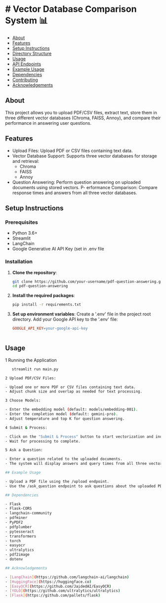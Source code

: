 # # Vector Database Comparison System 📊

- [About](#about)
- [Features](#features)
- [Setup Instructions](#setup-instructions)
- [Directory Structure](#directory-structure)
- [Usage](#usage)
- [API Endpoints](#api-endpoints)
- [Example Usage](#example-usage)
- [Dependencies](#dependencies)
- [Contributing](#contributing)
- [Acknowledgements](#acknowledgements)

## About
This project allows you to upload PDF/CSV files, extract text, store them in three different vector databases (Chroma, FAISS, Annoy), and compare their performance in answering user questions.



## Features
- Upload Files: Upload PDF or CSV files containing text data.
- Vector Database Support: Supports three vector databases for storage and retrieval:
   - Chroma
   - FAISS
   - Annoy
- Question Answering: Perform question answering on uploaded documents using stored vectors.
P- erformance Comparison: Compare response times and answers from all three vector databases.

## Setup Instructions

### Prerequisites
- Python 3.6+
- Streamlit
- LangChain
- Google Generative AI API Key (set in .env file

### Installation
1. **Clone the repository**:
   ```bash
   git clone https://github.com/your-username/pdf-question-answering.git
   cd pdf-question-answering

2. **Install the required packages**:
   ```bash
   pip install -r requirements.txt

3. **Set up environment variables**:
   Create a '.env' file in the project root directory.
   Add your Google API key to the '.env' file:
   ```makefile
   GOOGLE_API_KEY=your-google-api-key



## Usage

1 Running the Application
   ```bash
      streamlit run main.py

2 Upload PDF/CSV Files:

- Upload one or more PDF or CSV files containing text data.
- Adjust chunk size and overlap as needed for text processing.

3 Choose Models:

- Enter the embedding model (default: models/embedding-001).
- Enter the completion model (default: gemini-pro).
- Adjust temperature and top K for question answering.

4 Submit & Process:

- Click on the "Submit & Process" button to start vectorization and indexing.
- Wait for processing to complete.

5 Ask a Question:

- Enter a question related to the uploaded documents.
- The system will display answers and query times from all three vector databases.

## Example Usage

- Upload a PDF file using the /upload endpoint.
- Use the /ask_question endpoint to ask questions about the uploaded PDF file.

## Dependencies

- Flask
- Flask-CORS
- langchain-community
- pdfminer
- PyPDF2
- pdfplumber
- pytesseract
- transformers
- torch
- easyocr
- ultralytics
- pdf2image
- dotenv

## Acknowledgements

- [LangChain](https://github.com/langchain-ai/langchain)
- [HuggingFace](https://huggingface.co)
- [EasyOCR](https://github.com/JaidedAI/EasyOCR)
- [YOLO](https://github.com/ultralytics/ultralytics)
- [Flask](https://github.com/pallets/flask)



